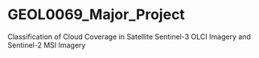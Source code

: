 # GEOL0069_Major_Project
Classification of Cloud Coverage in Satellite Sentinel-3 OLCI Imagery and Sentinel-2 MSI Imagery
